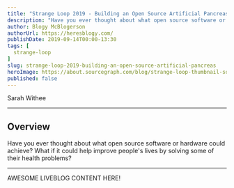 ```yaml
---
title: "Strange Loop 2019 - Building an Open Source Artificial Pancreas"
description: "Have you ever thought about what open source software or hardware could achieve? What if it could help improve people's lives by solving some of their health problems?"
author: Blogy McBlogerson
authorUrl: https://heresblogy.com/
publishDate: 2019-09-14T00:00-13:30
tags: [
  strange-loop
]
slug: strange-loop-2019-building-an-open-source-artificial-pancreas
heroImage: https://about.sourcegraph.com/blog/strange-loop-thumbnail-square-v2.jpg
published: false
---
```


<div className="container p-0 liveblog-presenters">
  <div className="row m-0">
      <p className=" mr-12 m-0">
        <span className="liveblog-presenters__name">Sarah Withee</span>
        <a href="https://twitter.com/geekygirlsarah" target="_blank" title="Twitter"><i className="fa fa-twitter pr-2"></i></a>
        <a href="https://github.com/geekygirlsarah" target="_blank" title="GitHub"><i className="fa fa-github pr-2"></i></a>
        <a href="https://sarahwithee.com" target="_blank" title="Speaker's site"><i className="fa fa-globe pr-2"></i></a>
      </p>
  </div>
</div>

---

## Overview

Have you ever thought about what open source software or hardware could achieve? What if it could help improve people's lives by solving some of their health problems?

---

AWESOME LIVEBLOG CONTENT HERE!

<!-- Note on images
  Images (e.g. my_image.jpg) should be put in the `website/static/blog/strange-loop-2019` directory, with the path to the image in your post being `/blog/strange-loop-2019/my_image.jpg`. If you'd rather host the images somewhere else for ease of use, that's fine too.

  Please also try to keep your images to a reasonable size by:
    - Using JPEG compression, unless image is mostly solid color 
    - JPEG compression set between 60%-80%
    - Resizing the image to be no wider then 750px
    - If PNG, use a tool like ImageOptim (https://imageoptim.com/mac) to optimize the file size

  I suggest re-sizing and compressing all the images in one batch as a last step.
-->  
